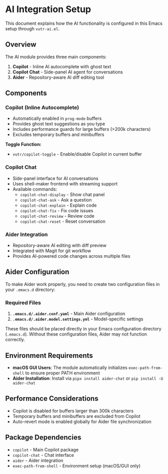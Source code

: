 # AI Integration Setup

This document explains how the AI functionality is configured in this Emacs setup through `vutr-ai.el`.

## Overview

The AI module provides three main components:

1. **Copilot** - Inline AI autocomplete with ghost text
2. **Copilot Chat** - Side-panel AI agent for conversations
3. **Aider** - Repository-aware AI diff editing tool

## Components

### Copilot (Inline Autocomplete)

- Automatically enabled in `prog-mode` buffers
- Provides ghost text suggestions as you type
- Includes performance guards for large buffers (>200k characters)
- Excludes temporary buffers and minibuffers

**Toggle Function:**
- `vutr/copilot-toggle` - Enable/disable Copilot in current buffer

### Copilot Chat

- Side-panel interface for AI conversations
- Uses shell-maker frontend with streaming support
- Available commands:
  - `copilot-chat-display` - Show chat panel
  - `copilot-chat-ask` - Ask a question
  - `copilot-chat-explain` - Explain code
  - `copilot-chat-fix` - Fix code issues
  - `copilot-chat-review` - Review code
  - `copilot-chat-reset` - Reset conversation

### Aider Integration

- Repository-aware AI editing with diff preview
- Integrated with Magit for git workflow
- Provides AI-powered code changes across multiple files

## Aider Configuration

To make Aider work properly, you need to create two configuration files in your `.emacs.d` directory:

### Required Files

1. **`.emacs.d/.aider.conf.yaml`** - Main Aider configuration
2. **`.emacs.d/.aider.model.settings.yml`** - Model-specific settings

These files should be placed directly in your Emacs configuration directory (`.emacs.d`). Without these configuration files, Aider may not function correctly.

## Environment Requirements

- **macOS GUI Users**: The module automatically initializes `exec-path-from-shell` to ensure proper PATH environment
- **Aider Installation**: Install via `pipx install aider-chat` or `pip install -U aider-chat`

## Performance Considerations

- Copilot is disabled for buffers larger than 300k characters
- Temporary buffers and minibuffers are excluded from Copilot
- Auto-revert mode is enabled globally for Aider file synchronization

## Package Dependencies

- `copilot` - Main Copilot package
- `copilot-chat` - Chat interface
- `aider` - Aider integration
- `exec-path-from-shell` - Environment setup (macOS/GUI only)
